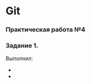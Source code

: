 # Git
### Практическая работа №4
### Задание 1.
Выполнил:
* <Kiselev Konstantin Nikolaevich>
* <UVPv-321>
